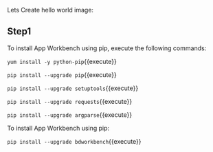 Lets Create hello world image:

<h2>Step1</h2>

To install App Workbench using pip, execute the following commands:

`yum install -y python-pip`{{execute}} 

`pip install --upgrade pip`{{execute}} 

`pip install --upgrade setuptools`{{execute}}

`pip install --upgrade requests`{{execute}}

`pip install --upgrade argparse`{{execute}}
 
To install App Workbench using pip:

`pip install --upgrade bdworkbench`{{execute}}
